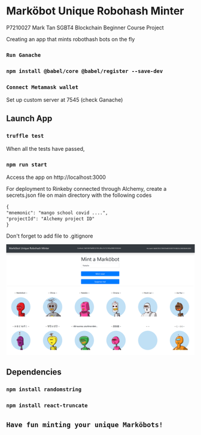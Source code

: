 # Marköbot Unique Robohash Minter

P7210027 Mark Tan SGBT4 Blockchain Beginner Course Project

Creating an app that mints robothash bots on the fly

### `Run Ganache`
### `npm install @babel/core @babel/register --save-dev` 
### `Connect Metamask wallet`

Set up custom server at 7545 (check Ganache)

## Launch App

### `truffle test`

When all the tests have passed, 

### `npm run start`

Access the app on http://localhost:3000

For deployment to Rinkeby connected through Alchemy, create a secrets.json file on main directory with the following codes

    {
    "mnemonic": "mango school covid ....",
    "projectId": "Alchemy project ID"
    }

Don't forget to add file to .gitignore

![github-small](src/home.png)


## Dependencies


### `npm install randomstring`
### `npm install react-truncate`


## `Have fun minting your unique Marköbots!`
